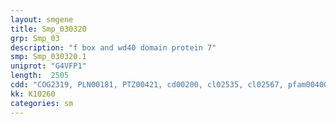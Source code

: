 ```yaml
---
layout: smgene
title: Smp_030320
grp: Smp_03
description: "f box and wd40 domain protein 7"
smp: Smp_030320.1
uniprot: "G4VFP1"
length:  2505
cdd: "COG2319, PLN00181, PTZ00421, cd00200, cl02535, cl02567, pfam00400, pfam12937, smart00256, smart00320"
kk: K10260
categories: sm
---
```

